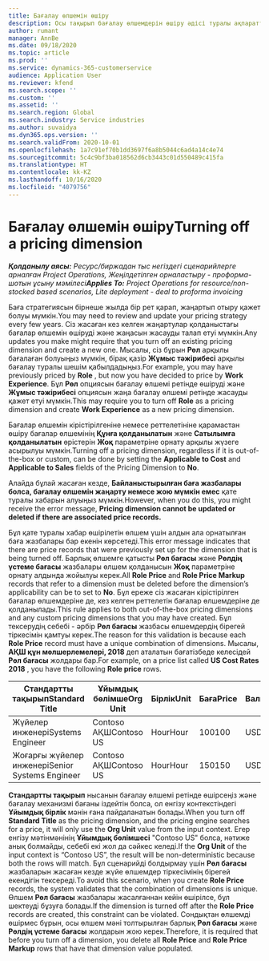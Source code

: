 ```yaml
---
title: Бағалау өлшемін өшіру
description: Осы тақырып бағалау өлшемдерін өшіру әдісі туралы ақпаратты ұсынады.
author: rumant
manager: AnnBe
ms.date: 09/18/2020
ms.topic: article
ms.prod: ''
ms.service: dynamics-365-customerservice
audience: Application User
ms.reviewer: kfend
ms.search.scope: ''
ms.custom: ''
ms.assetid: ''
ms.search.region: Global
ms.search.industry: Service industries
ms.author: suvaidya
ms.dyn365.ops.version: ''
ms.search.validFrom: 2020-10-01
ms.openlocfilehash: 1a7c91ef70b1dd3697f6a8b5044c6ad4a14c4e74
ms.sourcegitcommit: 5c4c9bf3ba018562d6cb3443c01d550489c415fa
ms.translationtype: HT
ms.contentlocale: kk-KZ
ms.lasthandoff: 10/16/2020
ms.locfileid: "4079756"
---
```

# <a name="turning-off-a-pricing-dimension"></a><span data-ttu-id="0513f-103">Бағалау өлшемін өшіру</span><span class="sxs-lookup"><span data-stu-id="0513f-103">Turning off a pricing dimension</span></span>

<span data-ttu-id="0513f-104">_**Қолданылу аясы:** Ресурс/биржадан тыс негіздегі сценарийлерге арналған Project Operations, Жеңілдетілген орналастыру - проформа-шотын ұсыну мәмілесі_</span><span class="sxs-lookup"><span data-stu-id="0513f-104">_**Applies To:** Project Operations for resource/non-stocked based scenarios, Lite deployment - deal to proforma invoicing_</span></span>

<span data-ttu-id="0513f-105">Баға стратегиясын бірнеше жылда бір рет қарап, жаңартып отыру қажет болуы мүмкін.</span><span class="sxs-lookup"><span data-stu-id="0513f-105">You may need to review and update your pricing strategy every few years.</span></span> <span data-ttu-id="0513f-106">Сіз жасаған кез келген жаңартулар қолданыстағы бағалар өлшемін өшіруді және жаңасын жасауды талап етуі мүмкін.</span><span class="sxs-lookup"><span data-stu-id="0513f-106">Any updates you make might require that you turn off an existing pricing dimension and create a new one.</span></span> <span data-ttu-id="0513f-107">Мысалы, сіз бұрын **Рөл** арқылы бағалаған болуыңыз мүмкін, бірақ қазір **Жұмыс тәжірибесі** арқылы бағалау туралы шешім қабылдадыңыз.</span><span class="sxs-lookup"><span data-stu-id="0513f-107">For example, you may have previously priced by **Role** , but now you have decided to price by **Work Experience**.</span></span> <span data-ttu-id="0513f-108">Бұл **Рөл** опциясын бағалау өлшемі ретінде өшіруді және **Жұмыс тәжірибесі** опциясын жаңа бағалау өлшемі ретінде жасауды қажет етуі мүмкін.</span><span class="sxs-lookup"><span data-stu-id="0513f-108">This may require you to turn off **Role** as a pricing dimension and create **Work Experience** as a new pricing dimension.</span></span> 

<span data-ttu-id="0513f-109">Бағалар өлшемін кірістірілгеніне немесе реттелетініне қарамастан өшіру бағалар өлшемінің **Құнға қолданылатын** және **Сатылымға қолданылатын** өрістерін **Жоқ** параметріне орнату арқылы жүзеге асырылуы мүмкін.</span><span class="sxs-lookup"><span data-stu-id="0513f-109">Turning off a pricing dimension, regardless if it is out-of-the-box or custom, can be done by setting the **Applicable to Cost** and **Applicable to Sales** fields of the Pricing Dimension to **No**.</span></span>

<span data-ttu-id="0513f-110">Алайда бұлай жасаған кезде, **Байланыстырылған баға жазбалары болса, бағалау өлшемін жаңарту немесе жою мүмкін емес** қате туралы хабарын алуыңыз мүмкін.</span><span class="sxs-lookup"><span data-stu-id="0513f-110">However, when you do this, you might receive the error message, **Pricing dimension cannot be updated or deleted if there are associated price records.**</span></span>

<span data-ttu-id="0513f-111">Бұл қате туралы хабар өшірілетін өлшем үшін алдын ала орнатылған баға жазбалары бар екенін көрсетеді.</span><span class="sxs-lookup"><span data-stu-id="0513f-111">This error message indicates that there are price records that were previously set up for the dimension that is being turned off.</span></span> <span data-ttu-id="0513f-112">Барлық өлшемге қатысты **Рөл бағасы** және **Рөлдің үстеме бағасы** жазбалары өлшем қолданысын **Жоқ** параметріне орнату алдында жойылуы керек.</span><span class="sxs-lookup"><span data-stu-id="0513f-112">All **Role Price** and **Role Price Markup** records that refer to a dimension must be deleted before the dimension’s applicability can be to set to **No**.</span></span> <span data-ttu-id="0513f-113">Бұл ереже сіз жасаған кірістірілген бағалар өлшемдеріне де, кез келген реттелетін бағалар өлшемдеріне де қолданылады.</span><span class="sxs-lookup"><span data-stu-id="0513f-113">This rule applies to both out-of-the-box pricing dimensions and any custom pricing dimensions that you may have created.</span></span> <span data-ttu-id="0513f-114">Бұл тексерудің себебі - әрбір **Рөл бағасы** жазбасы өлшемдердің бірегей тіркесімін қамтуы керек.</span><span class="sxs-lookup"><span data-stu-id="0513f-114">The reason for this validation is because each **Role Price** record must have a unique combination of dimensions.</span></span> <span data-ttu-id="0513f-115">Мысалы, **АҚШ құн мөлшерлемелері, 2018** деп аталатын бағатізбеде келесідей **Рөл бағасы** жолдары бар.</span><span class="sxs-lookup"><span data-stu-id="0513f-115">For example, on a price list called **US Cost Rates 2018** , you have the following **Role price** rows.</span></span> 

| <span data-ttu-id="0513f-116">Стандартты тақырып</span><span class="sxs-lookup"><span data-stu-id="0513f-116">Standard Title</span></span>         | <span data-ttu-id="0513f-117">Ұйымдық бөлімше</span><span class="sxs-lookup"><span data-stu-id="0513f-117">Org Unit</span></span>    |<span data-ttu-id="0513f-118">Бірлік</span><span class="sxs-lookup"><span data-stu-id="0513f-118">Unit</span></span>   |<span data-ttu-id="0513f-119">Баға</span><span class="sxs-lookup"><span data-stu-id="0513f-119">Price</span></span>  |<span data-ttu-id="0513f-120">Валюта</span><span class="sxs-lookup"><span data-stu-id="0513f-120">Currency</span></span>  |
| -----------------------|-------------|-------|-------|----------|
| <span data-ttu-id="0513f-121">Жүйелер инженері</span><span class="sxs-lookup"><span data-stu-id="0513f-121">Systems Engineer</span></span>|<span data-ttu-id="0513f-122">Contoso АҚШ</span><span class="sxs-lookup"><span data-stu-id="0513f-122">Contoso US</span></span>|<span data-ttu-id="0513f-123">Hour</span><span class="sxs-lookup"><span data-stu-id="0513f-123">Hour</span></span>| <span data-ttu-id="0513f-124">100</span><span class="sxs-lookup"><span data-stu-id="0513f-124">100</span></span>|<span data-ttu-id="0513f-125">USD</span><span class="sxs-lookup"><span data-stu-id="0513f-125">USD</span></span>|
| <span data-ttu-id="0513f-126">Жоғарғы жүйелер инженері</span><span class="sxs-lookup"><span data-stu-id="0513f-126">Senior Systems Engineer</span></span>|<span data-ttu-id="0513f-127">Contoso АҚШ</span><span class="sxs-lookup"><span data-stu-id="0513f-127">Contoso US</span></span>|<span data-ttu-id="0513f-128">Hour</span><span class="sxs-lookup"><span data-stu-id="0513f-128">Hour</span></span>| <span data-ttu-id="0513f-129">150</span><span class="sxs-lookup"><span data-stu-id="0513f-129">150</span></span>| <span data-ttu-id="0513f-130">USD</span><span class="sxs-lookup"><span data-stu-id="0513f-130">USD</span></span>|


<span data-ttu-id="0513f-131">**Стандартты тақырып** нысанын бағалау өлшемі ретінде өшірсеңіз және бағалау механизмі бағаны іздейтін болса, ол енгізу контекстіндегі **Ұйымдық бірлік** мәнін ғана пайдаланатын болады.</span><span class="sxs-lookup"><span data-stu-id="0513f-131">When you turn off **Standard Title** as the pricing dimension, and the pricing engine searches for a price, it will only use the **Org Unit** value from the input context.</span></span> <span data-ttu-id="0513f-132">Егер енгізу мәтінмәнінің **Ұйымдық бөлімшесі** "Contoso US" болса, нәтиже анық болмайды, себебі екі жол да сәйкес келеді.</span><span class="sxs-lookup"><span data-stu-id="0513f-132">If the **Org Unit** of the input context is “Contoso US”, the result will be non-deterministic because both the rows will match.</span></span> <span data-ttu-id="0513f-133">Бұл сценарийді болдырмау үшін **Рөл бағасы** жазбаларын жасаған кезде жүйе өлшемдер тіркесімінің бірегей екендігін тексереді.</span><span class="sxs-lookup"><span data-stu-id="0513f-133">To avoid this scenario, when you create **Role Price** records, the system validates that the combination of dimensions is unique.</span></span> <span data-ttu-id="0513f-134">Өлшем **Рөл бағасы** жазбалары жасалғаннан кейін өшірілсе, бұл шектеуді бұзуға болады.</span><span class="sxs-lookup"><span data-stu-id="0513f-134">If the dimension is turned off after the **Role Price** records are created, this constraint can be violated.</span></span> <span data-ttu-id="0513f-135">Сондықтан өлшемді өшірмес бұрын, осы өлшем мәні толтырылған барлық **Рөл бағасы** және **Рөлдің үстеме бағасы** жолдарын жою керек.</span><span class="sxs-lookup"><span data-stu-id="0513f-135">Therefore, it is required that before you turn off a dimension, you delete all **Role Price** and **Role Price Markup** rows that have that dimension value populated.</span></span>
